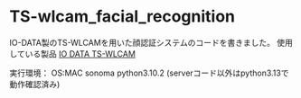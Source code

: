 # TS-wlcam_facial_recognition
IO-DATA製のTS-WLCAMを用いた顔認証システムのコードを書きました。
使用している製品
[IO DATA TS-WLCAM](https://www.iodata.jp/product/lancam/lancam/ts-wlcam/)

実行環境：
OS:MAC sonoma
python3.10.2
(serverコード以外はpython3.13で動作確認済み)
